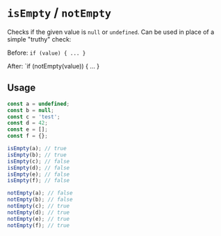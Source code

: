# `isEmpty` / `notEmpty`
Checks if the given value is `null` or `undefined`. Can be used in place of a simple "truthy" check:

Before: `if (value) { ... }`

After: `if (notEmpty(value)) { ... }

## Usage
```js
const a = undefined;
const b = null;
const c = 'test';
const d = 42;
const e = [];
const f = {};

isEmpty(a); // true
isEmpty(b); // true
isEmpty(c); // false
isEmpty(d); // false
isEmpty(e); // false
isEmpty(f); // false

notEmpty(a); // false
notEmpty(b); // false
notEmpty(c); // true
notEmpty(d); // true
notEmpty(e); // true
notEmpty(f); // true
```
